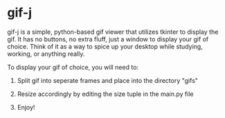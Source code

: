 # gif-j

gif-j is a simple, python-based gif viewer that utilizes tkinter to display the gif. It has no buttons, no extra fluff, just a window to display your gif of choice. Think of it as a way to spice up your desktop while studying, working, or anything really. 

To display your gif of choice, you will need to:

1. Split gif into seperate frames and place into the directory "gifs"

2. Resize accordingly by editing the size tuple in the main.py file

3. Enjoy!



